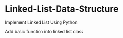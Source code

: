 # Linked-List-Data-Structure
Implement Linked List Using Python

Add basic function into linked list class

